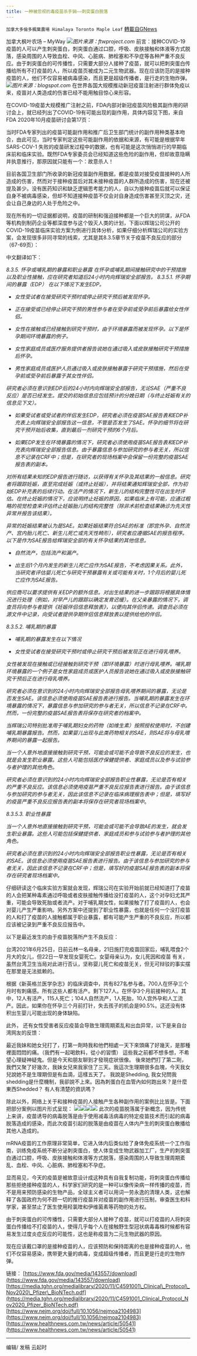 ```yaml
---
title: 一种被忽视的毒疫苗杀手锏——刺突蛋白脱落
---
```

`加拿大多倫多楓葉農場 Himalaya Toronto Maple Leaf` [轉載自GNews](https://gnews.org/zh-hans/1561787/)

加拿大枫叶农场 – MyWay
![](https://assets.gnews.org/wp-content/uploads/2021/09/ftwproject.com-2.jpg)*图片来源：ftwproject.com*
前言：接种COVID-19疫苗的人可以产生刺突蛋白，刺突蛋白通过口腔，呼吸、皮肤接触和体液等方式脱落，感染周围的人导致血栓、中风、心脏病、肺栓塞和不孕症等各种严重不良反应。由于刺突蛋白的可传播性，只需要大部分人接种了疫苗，就可以把刺突蛋白传播给所有不打疫苗的人，所以疫苗页被成为二元生物武器。现在应该防范的是接种疫苗的人，他们不仅容易被病毒感染，而且更是超级传播者，是行走的生物炸弹。
![](https://assets.gnews.org/wp-content/uploads/2021/09/blogspot.com_.jpg)*图片来源：blogspot.com*
在世界各国大规模推动新冠疫苗注射进行群体免疫以来，疫苗对人类造成的伤害已经不能用触目惊心来形容。

在COVID-19疫苗大规模推广注射之前，FDA内部对新冠疫苗风险极其副作用的研讨会上，就已经列出了COVID-19有可能出现的副作用，具体内容见下图，来自FDA 2020年10月疫苗研讨会第17页：

当时FDA专家列出的疫苗可能副作用和推广后卫生部门统计的副作用种类基本吻合，由此可见，当时专家判定这些可能副作用的依据和来源，有可能是根据早年SARS-COV-1 失败的疫苗研发过程中的数据，也有可能是这次悄悄进行的早期临床前和临床实验。既然FDA专家委员会已经知道这些危险的副作用，但却故意隐瞒并执意推行，那原因就只能有一个：故意杀人！

目前各国卫生部门所收录的新冠疫苗副作用数据，都是疫苗对接受疫苗接种的人所造成的伤害，然而对于接种疫苗后对其未接种疫苗的人群所造成的伤害，现在还被提及甚少。没有医药知识和缺乏逻辑思考能力的人，自以为接种疫苗后就可以保证自身不被病毒感染，但却不知道接种疫苗不仅会对自身造成伤害甚至灭顶之灾，还会让自己身边的人处于危险之中。

现在所有的一切证据都说明，疫苗的研制和强迫接种都是一个巨大的阴谋，从FDA等机构到制药企业等都深度参与这个毁灭人类的计划，下面以辉瑞公司公开的COVID-19疫苗临床实验方案为例进行具体分析，如果仔细分析辉瑞公司的实验方案，会发现很多非同寻常的线索，尤其是其8.3.5章节关于疫苗不良反应的部分（67-69页）：

中文翻译如下：

*8.3.5. 怀孕或哺乳期的暴露和职业暴露
在怀孕或哺乳期间接触研究中的干预措施以及职业性接触，应在研究者知道后24小时内向辉瑞安全部报告。
8.3.5.1. 怀孕期间的暴露（EDP）
在以下情况下发生EDP。*

- *女性受试者在接受研究干预时或停止研究干预后被发现怀孕。*


- *正在接受或已经停止研究干预的男性参与者在受孕前或受孕前后暴露给女性伴侣。*


- *女性在接触或已经接触到研究干预时，由于环境暴露而被发现怀孕。以下是怀孕期间环境暴露的例子。*


- *女性家庭成员或医疗服务提供者报告说她在通过吸入或皮肤接触研究干预措施后怀孕。*


- *男性家庭成员或医护人员通过吸入或皮肤接触暴露于研究干预措施，然后在受孕前或受孕前后暴露于其女性伴侣。*


*研究者必须在意识到EDP后的24小时内向辉瑞安全部报告，无论SAE（严重不良反应）是否已经发生。提交的初始信息应包括预计的分娩日期（与终止妊娠有关的信息见下文）。*

- *如果受试者或受试者的伴侣发生EDP，研究者必须在疫苗SAE报告表和EDP补充表上向辉瑞安全部报告这一信息，不管是否发生了SAE。怀孕的细节将在研究干预开始后收集，直到最后一剂研究干预的6个月后。*


- *如果EDP发生在环境暴露的情况下，研究者必须使用疫苗SAE报告表和EDP补充表向辉瑞安全部报告信息。由于暴露信息与参加研究的参与者无关，所以信息不记录在CRF中；但是，在研究者的现场档案中会保留一份完整的疫苗SAE报告表的副本。*


*对所有结果未知的EDP报告进行随访，以获得有关怀孕及其结果的一般信息。研究者将跟踪妊娠，直至完成妊娠（或终止妊娠），并将结果通知辉瑞安全部，作为初始EDP补充表的后续行动。在活产的情况下，新生儿的结构完整性可在出生时评估。在终止妊娠的情况下，应说明终止妊娠的原因，如果临床上有可能，应通过粗略的视觉检查来评估终止妊娠胎儿的结构完整性（除非术前检查结果确诊为先天性异常并报告该结果）。*

*异常的妊娠结果被认为是SAE。如果妊娠结果符合SAE的标准（即宫外孕、自然流产、宫内胎儿死亡、新生儿死亡或先天性畸形），研究者应遵循SAE的报告程序。以下是作为SAE报告给辉瑞安全部的有关怀孕结果的其他信息。*

- *自然流产，包括流产和漏产。*


- *出生后1个月内发生的新生儿死亡应作为SAE报告，不考虑因果关系。此外，当研究者评估婴儿死亡与研究干预暴露有关或可能有关时，1个月后的婴儿死亡应作为SAE报告。*


*供应商可以要求提供有关EDP的额外信息。对出生结果的进一步跟踪将根据具体情况进行处理（例如，对早产儿的跟踪以确定发育迟缓）。在父亲暴露的情况下，调查员将向参与者提供《妊娠伴侣信息释放表》，以便向其伴侣传递。调查员必须在源文件中记录，向受试者提供孕期伴侣信息释放表以提供给他的伴侣。*

*8.3.5.2. 哺乳期的暴露*

- *哺乳期的暴露发生在以下情况*


- *女性受试者在接受研究干预时或停止研究干预后被发现正在进行母乳喂养。*


*女性被发现在接触或已经接触到研究干预（即环境暴露）时进行母乳喂养。哺乳期环境暴露的一个例子是女性家庭成员或医护人员报告说她在通过吸入或皮肤接触研究干预后正在进行母乳喂养。*

*研究者必须在意识到的24小时内向辉瑞安全部报告母乳喂养期间的暴露，无论是否发生SAE。该信息必须使用疫苗SAE报告表进行报告。当哺乳期的暴露发生在环境暴露的情况下，暴露信息与参加研究的参与者无关，所以信息不记录在CRF中。然而，一份完整的疫苗SAE报告表将保存在研究者的档案中。*

*当辉瑞公司特别批准用于哺乳期妇女的药物（如维生素）按照授权使用时，不创建哺乳期暴露报告。然而，如果婴儿出现与此类药物相关的SAE，则SAE将与母乳喂养期间的暴露一起报告。*

*当一个人意外地直接接触到研究干预，可能会或可能不会导致不良反应的发生，也就是会发生职业暴露。这些人可能包括医疗保健提供者、家庭成员以及参与试验参与者护理的其他角色。*

*研究者必须在意识到的24小时内向辉瑞安全部报告职业性暴露，无论是否有相关的严重不良反应。该信息必须使用疫苗严重不良反应报告表进行报告。由于该信息与参加研究的参与者无关，因此该信息不记录在临床病理报告表中；但是，填写好的疫苗严重不良反应报告表的副本将保存在研究者现场档案中*。

*8.3.5.3. 职业性暴露*

*当一个人意外地直接接触到研究干预，可能会或可能不会导致AE的发生，就会发生职业暴露。这些人可能包括保健提供者、家庭成员和参与试验参与者护理的其他角色。*

*研究者必须在意识到的24小时内向辉瑞安全部报告职业性暴露，无论是否有相关的SAE。该信息必须使用疫苗SAE报告表进行报告。由于该信息与参加研究的参与者无关，因此该信息不记录在CRF中；但是，填写好的疫苗SAE报告表的副本将保存在研究者现场档案中。*

仔细研读这个临床实验方案就会发现，辉瑞公司在实验开始前就已经知道打了疫苗的人会把某种毒素通过呼吸或者皮肤接触传播给没打疫苗的人，这个对孕妇尤其严重，可能会导致死胎或者流产。对于哺乳期女性，如果接触了打了疫苗的人，也会对婴儿产生严重影响。另外方案中还提到了职业性暴露，也就是任何一个没打疫苗的人和打了疫苗的人接触都属于职业暴露，都有可能产生严重的不良反应，所以都应该被记录到严重不良反应报告中。

以下是最近发生的由于疫苗脱落所产生不良反应：

台湾2021年6月25日，日前云林一名母亲，21日施打完疫苗回家后，哺乳喂食2个月大的女儿，但22日一早发现女婴死亡。女婴母亲认为，女儿死因和疫苗 有关，虽然台湾卫生当局对此进行否认，坚称婴儿死亡和疫苗无关，但无可辩驳的事实摆在那里是无法抵赖的。

根据《新英格兰医学杂志》的临床调查中，共有827名参与者。700人在怀孕三个月时有刺痛感。所有这些人都有活产。剩下127人。在怀孕3个月前接种的人。其中，12人有活产，115人死亡；104人自然流产，1人死胎，10人宫外孕和人工流产。因此，如果你在怀孕三个月前打针，失去孩子的机会是90.5%。这还没有体积出生婴儿可能出现的身体缺陷。

此外， 还有女性受害者反应疫苗会导致生理周期紊乱和出血异常，以下是来自台湾网友的反馈：

最近我妹和她女兒打了，打第一劑時我和他們相處一天下來頭痛了好幾天，是那種裡面悶悶的痛。（我們有一起喝飲料，從小的習慣） 這些我之前都不想多想，不希望心理疑神疑鬼。但是今天和朋友聊到才發現症狀很像。 後來她們打了第二劑，我們又聚了好幾次，我妹女兒來我家住了三天。我這次生理期很多血塊，今天我女兒說她不是生理期但是有血滴，這樣五天了。 我說是Shedding, 我女兒問我shedding是什麼機制，我卻說不上來。因為刺蛋白在血管內如何跑出來？是什麼東西Shedded？ 有人有清楚的資訊嗎？

除此以外，网络上关于和接种疫苗的人接触产生各种副作用的案例比比皆是。下面把部分案例以图片形式呈现：
![](https://assets.gnews.org/wp-content/uploads/2021/09/1-136.jpg)![](https://assets.gnews.org/wp-content/uploads/2021/09/2-97.jpg)![](https://assets.gnews.org/wp-content/uploads/2021/09/3-74.jpg)![](https://assets.gnews.org/wp-content/uploads/2021/09/4-55.jpg)
此次的疫苗脱落属于新概念，因为传统上来讲，疫苗诱导的病毒脱落是由于使用减毒活病毒的特定疫苗技术而引起的病毒脱落造成的感染，而此次疫苗引起的脱落是由疫苗在人体内产生的刺突蛋白散播给其他人造成的。

mRNA疫苗的工作原理非常简单，它进入体内后类似给了身体免疫系统一个工作指南，训练免疫系统不断分泌刺突蛋白，使人体变成生物武器加工厂，生产的刺突蛋白通过口腔，呼吸、皮肤接触和体液等方式脱落，感染周围的人导致生理周期紊乱、血栓、中风、心脏病、肺栓塞和不孕症。

显而易见，今天的疫苗是被故意设计成这种具有自我复制功能，将刺突蛋白传播给那些拒绝接种疫苗的人，科学家们研究的是一种可以像传染病一样传播的疫苗，而不是用来预防感染的生物产品，全球主义者可以用词一劳永逸的清理人类，这也解释了各国政府为何不顾一切的推行疫苗并对疫苗的副作用进行压制，审查医生和科学家，甚至禁止了医生使用羟氯喹和伊维菌素等药物的处方权。

由于刺突蛋白的可传播性，只需要大部分人接种了疫苗，就可以打疫苗的人将刺突蛋白传播给不打疫苗的人，使得几乎每个人在接触野生型冠状病毒毒株时候都有容易发生过度炎症反应的可能性，这也是称疫苗为二元生物武器的原因。

现在应该戴口罩的是接种疫苗的人，应该预防和保持距离的也是接种疫苗的人，他们不仅容易感染，携带更大量的病毒，变成超级传播者，而且更是行走的生物炸弹。

链接：
[https://www.fda.gov/media/143557/download](https://www.fda.gov/media/143557/download)
[https://media.tghn.org/medialibrary/2020/11/C4591001\_Clinical\_Protocol\_Nov2020\_Pfizer\_BioNTech.pdf](https://media.tghn.org/medialibrary/2020/11/C4591001_Clinical_Protocol_Nov2020_Pfizer_BioNTech.pdf)
[https://www.nejm.org/doi/full/10.1056/nejmoa2104983](https://www.nejm.org/doi/full/10.1056/nejmoa2104983)
[https://www.healthnews.com.tw/news/article/50541](https://www.healthnews.com.tw/news/article/50541)

* * *

编辑/ 发稿 云起时
